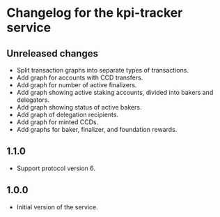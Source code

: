 # Changelog for the kpi-tracker service

## Unreleased changes

- Split transaction graphs into separate types of transactions.
- Add graph for accounts with CCD transfers.
- Add graph for number of active finalizers.
- Add graph showing active staking accounts, divided into bakers and delegators.
- Add graph showing status of active bakers.
- Add graph of delegation recipients.
- Add graph for minted CCDs.
- Add graphs for baker, finalizer, and foundation rewards.

## 1.1.0

- Support protocol version 6.

## 1.0.0

- Initial version of the service.

